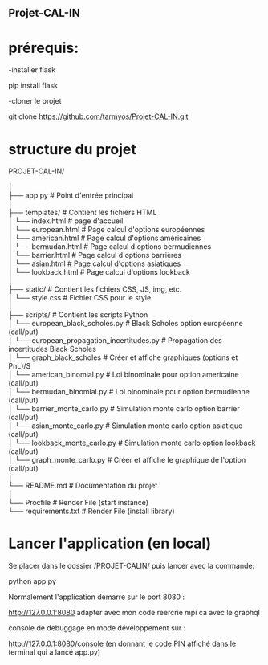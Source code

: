 ## Projet-CAL-IN

# prérequis:

-installer flask

pip install flask

-cloner le projet

git clone https://github.com/tarmyos/Projet-CAL-IN.git
# structure du projet
  
PROJET-CAL-IN/
  
│  
├── app.py                                      # Point d'entrée principal  
│  
├── templates/                                  # Contient les fichiers HTML  
│   └── index.html                              # page d'accueil  
│   └── european.html                           # Page calcul d'options européennes  
│   └── american.html                           # Page calcul d'options américaines  
│   └── bermudan.html                           # Page calcul d'options bermudiennes  
│   └── barrier.html                            # Page calcul d'options barrières  
│   └── asian.html                              # Page calcul d'options asiatiques  
│   └── lookback.html                           # Page calcul d'options lookback  
│  
├── static/                                     # Contient les fichiers CSS, JS, img, etc.  
│   └── style.css                               # Fichier CSS pour le style  
│  
├── scripts/                                    # Contient les scripts Python  
│   └── european_black_scholes.py               # Black Scholes option européenne (call/put)  
│   └── european_propagation_incertitudes.py    # Propagation des incertitudes Black Scholes  
│   └── graph_black_scholes                     # Créer et affiche graphiques (options et PnL)/S  
│   └── american_binomial.py                    # Loi binominale pour option americaine (call/put)  
│   └── bermudan_binomial.py                    # Loi binominale pour option bermudienne (call/put)  
│   └── barrier_monte_carlo.py                  # Simulation monte carlo option barrier (call/put)  
│   └── asian_monte_carlo.py                    # Simulation monte carlo option asiatique (call/put)  
│   └── lookback_monte_carlo.py                 # Simulation monte carlo option lookback (call/put)  
│   └── graph_monte_carlo.py                    # Créer et affiche le graphique de l'option (call/put)  
│  
└── README.md                                   # Documentation du projet  
│  
└── Procfile                                    # Render File (start instance)  
└── requirements.txt                            # Render File (install library)


# Lancer l'application (en local)

Se placer dans le dossier /PROJET-CALIN/ puis lancer avec la commande: 

python app.py



Normalement l'application démarre sur le port 8080 :

http://127.0.0.1:8080 adapter avec mon code  reercrie mpi ca avec le graphql

console de debuggage en mode développement sur :

 http://127.0.0.1:8080/console (en donnant le code PIN affiché dans le terminal qui a lancé app.py)
